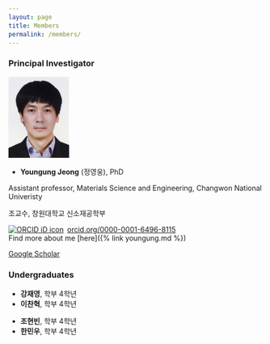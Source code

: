 ```yaml
---
layout: page
title: Members
permalink: /members/
---
```


### Principal Investigator

<img src="/images/yj_profile.jpg" width="120">

- **Youngung Jeong** (정영웅), PhD

Assistant professor, Materials Science and Engineering, Changwon National Univeristy

조교수, 창원대학교 신소재공학부

<div itemscope itemtype="https://schema.org/Person"><a itemprop="sameAs" content="https://orcid.org/0000-0001-6496-8115" href="https://orcid.org/0000-0001-6496-8115" target="orcid.widget" rel="noopener noreferrer" style="vertical-align:top;"><img src="https://orcid.org/sites/default/files/images/orcid_16x16.png" style="width:1em;margin-right:.5em;" alt="ORCID iD icon">orcid.org/0000-0001-6496-8115</a></div>
Find more about me [here]({% link youngung.md %})

[Google Scholar](https://scholar.google.com/citations?user=ANercDoAAAAJ&hl=en)

### Undergraduates

- **강재영**, 학부 4학년
- **이찬혁**, 학부 4학년
<!-- - **조은지**, 학부 4학년 -->
- **조현빈**, 학부 4학년
- **한민우**, 학부 4학년
